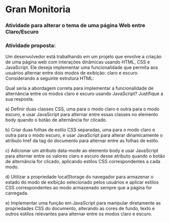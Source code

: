 # Gran Monitoria
### Atividade para alterar o tema de uma página Web entre Claro/Escuro

### Atividade proposta:
Um desenvolvedor está trabalhando em um projeto que envolve a criação de uma página web
com interações dinâmicas usando HTML, CSS e JavaScript. Ele deseja implementar uma
funcionalidade que permita aos usuários alternar entre dois modos de exibição: claro e escuro.
Considerando a seguinte estrutura HTML:

Qual seria a abordagem correta para implementar a funcionalidade de alternância entre os
modos claro e escuro usando JavaScript? Justifique a sua resposta.

a) Definir duas classes CSS, uma para o modo claro e outra para o modo escuro, e usar JavaScript
para alternar entre essas classes no elemento body quando o botão de alternância for clicado.

b) Criar duas folhas de estilo CSS separadas, uma para o modo claro e outra para o modo escuro,
e usar JavaScript para alterar dinamicamente o atributo href da tag <link> do documento para
alternar entre as folhas de estilo.

c) Adicionar um atributo data-mode ao elemento body e usar JavaScript para alternar entre os
valores claro e escuro desse atributo quando o botão de alternância for clicado, aplicando estilos
CSS correspondentes a cada modo.

d) Utilizar a propriedade localStorage do navegador para armazenar o estado do modo de
exibição selecionado pelos usuários e aplicar estilos CSS correspondentes ao modo armazenado
sempre que a página for carregada.

e) Implementar uma função em JavaScript para manipular diretamente as propriedades CSS do
documento, alterando as cores de fundo, texto e outros estilos relevantes para alternar entre
os modos claro e escuro.

